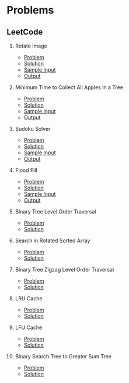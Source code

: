 # Problems
## LeetCode
1. Rotate Image 
	- [Problem](https://leetcode.com/problems/rotate-image/)
	- [Solution](https://github.com/debkumarwarrior/SampleAlgorithms/tree/master/Data-Structures-Algorithm/LeetCode/48.%20Rotate%20Image/Source.cpp)
	- [Sample Input](https://github.com/debkumarwarrior/SampleAlgorithms/tree/master/Data-Structures-Algorithm/LeetCode/48.%20Rotate%20Image/input.txt)
	- [Output](https://github.com/debkumarwarrior/SampleAlgorithms/tree/master/Data-Structures-Algorithm/LeetCode/48.%20Rotate%20Image/output.txt)

2. Minimum Time to Collect All Apples in a Tree
	- [Problem](https://leetcode.com/problems/minimum-time-to-collect-all-apples-in-a-tree/)
	- [Solution](https://github.com/debkumarwarrior/SampleAlgorithms/tree/master/Data-Structures-Algorithm/LeetCode/1443.%20Minimum%20Time%20to%20Collect%20All%20Apples%20in%20a%20Tree/Source.cpp)
	- [Sample Input](https://github.com/debkumarwarrior/SampleAlgorithms/tree/master/Data-Structures-Algorithm/LeetCode/1443.%20Minimum%20Time%20to%20Collect%20All%20Apples%20in%20a%20Tree/input.txt)
	- [Output](https://github.com/debkumarwarrior/SampleAlgorithms/tree/master/Data-Structures-Algorithm/LeetCode/1443.%20Minimum%20Time%20to%20Collect%20All%20Apples%20in%20a%20Tree/output.txt)

3. Sudoku Solver
	- [Problem](https://leetcode.com/problems/sudoku-solver/)
	- [Solution](https://github.com/debkumarwarrior/SampleAlgorithms/tree/master/Data-Structures-Algorithm/LeetCode/37.%20Sudoku%20Solver/Source.cpp)
	- [Sample Input](https://github.com/debkumarwarrior/SampleAlgorithms/tree/master/Data-Structures-Algorithm/LeetCode/37.%20Sudoku%20Solver/input.txt)
	- [Output](https://github.com/debkumarwarrior/SampleAlgorithms/tree/master/Data-Structures-Algorithm/LeetCode/37.%20Sudoku%20Solver/output.txt)

4. Flood Fill
	- [Problem](https://leetcode.com/problems/sudoku-solver/)
	- [Solution](https://github.com/debkumarwarrior/SampleAlgorithms/tree/master/Data-Structures-Algorithm/LeetCode/733.%20Flood%20Fill/Source.cpp)
	- [Sample Input](https://github.com/debkumarwarrior/SampleAlgorithms/tree/master/Data-Structures-Algorithm/LeetCode/733.%20Flood%20Fill/input.txt)
	- [Output](https://github.com/debkumarwarrior/SampleAlgorithms/tree/master/Data-Structures-Algorithm/LeetCode/733.%20Flood%20Fill/output.txt)

5. Binary Tree Level Order Traversal
	- [Problem](https://leetcode.com/problems/binary-tree-level-order-traversal-ii/)
	- [Solution](https://github.com/debkumarwarrior/SampleAlgorithms/tree/master/Data-Structures-Algorithm/LeetCode/107.%20Binary%20Tree%20Level%20Order%20Traversal%20II/Source.cpp)

6. Search in Rotated Sorted Array
	- [Problem](https://leetcode.com/problems/search-in-rotated-sorted-array/)
	- [Solution](https://github.com/debkumarwarrior/SampleAlgorithms/tree/master/Data-Structures-Algorithm/LeetCode/33.%20Search%20in%20Rotated%20Sorted%20Array/Source.cpp)

7. Binary Tree Zigzag Level Order Traversal
	- [Problem](https://leetcode.com/problems/binary-tree-zigzag-level-order-traversal/)
	- [Solution](https://github.com/debkumarwarrior/SampleAlgorithms/tree/master/Data-Structures-Algorithm/LeetCode/103.%20Binary%20Tree%20Zigzag%20Level%20Order%20Traversal/Source.cpp)

8. LRU Cache
	- [Problem](https://leetcode.com/problems/lru-cache/)
	- [Solution](https://github.com/debkumarwarrior/SampleAlgorithms/tree/master/Data-Structures-Algorithm/LeetCode/146.%20LRU%20Cache/Solution.cpp)

9. LFU Cache
	- [Problem](https://leetcode.com/problems/lfu-cache/)
	- [Solution](https://github.com/debkumarwarrior/SampleAlgorithms/tree/master/Data-Structures-Algorithm/LeetCode/460.%20LFU%20Cache/Source.cpp)
10. Binary Search Tree to Greater Sum Tree
	- [Problem](https://leetcode.com/problems/binary-search-tree-to-greater-sum-tree/)
	- [Solution](https://github.com/debkumarwarrior/SampleAlgorithms/tree/master/Data-Structures-Algorithm/LeetCode/1038.%20Binary%20Search%20Tree%20to%20Greater%20Sum%20Tree/Source.cpp)

